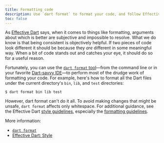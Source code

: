 ```yaml
---
title: Formatting code
description: Use `dart format` to format your code, and follow Effective Dart guidelines for what `dart format` doesn't cover.
toc: false
---
```


As [Effective Dart][] says, when it comes to things like formatting,
arguments about which is better are subjective and impossible to resolve.
What we do know is that being consistent is objectively helpful.
If two pieces of code look different it should be because
they _are_ different in some meaningful way.
When a bit of code stands out and catches your eye, it should do so for a useful reason.

Fortunately, you can use the [`dart format` tool][dart format]—from the 
command line or in your favorite [Dart-savvy IDE][ide]—to 
perform most of the drudge work of formatting your code.
For example, here's how to format all the Dart files
under the current directory's `bin`, `lib`, and `test` directories:

```terminal
$ dart format bin lib test
```

However, dart format can't do it all.
To avoid making changes that might be unsafe, `dart format` affects only whitespace.
For additional guidance, see the Effective Dart
[style guidelines][], especially the [formatting guidelines][]. 

More information:

* [`dart format`][dart format]
* [Effective Dart: Style][style guidelines]

[dart format]: /tools/dart-format
[Effective Dart]: /guides/language/effective-dart
[formatting guidelines]: /guides/language/effective-dart/style#formatting
[ide]: /tools/#ides-and-editors
[style guidelines]: /guides/language/effective-dart/style
